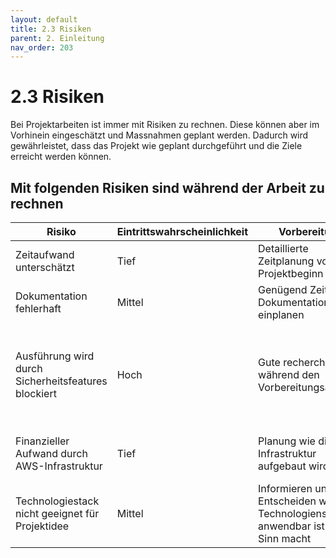 ```yaml
---
layout: default
title: 2.3 Risiken
parent: 2. Einleitung
nav_order: 203
---
```


# 2.3 Risiken

Bei Projektarbeiten ist immer mit Risiken zu rechnen. Diese können aber im Vorhinein eingeschätzt und Massnahmen geplant werden. Dadurch wird gewährleistet, dass das Projekt wie geplant durchgeführt und die Ziele erreicht werden können.

## Mit folgenden Risiken sind während der Arbeit zu rechnen

| **Risiko** | **Eintrittswahrscheinlichkeit** |**Vorbereitung** | **Lösung**|
| -------------- | ---------------------- | --------- | --------- |
| Zeitaufwand unterschätzt | Tief | Detaillierte Zeitplanung vor Projektbeginn | Mehr Ressourcen aufwenden |
| Dokumentation fehlerhaft| Mittel | Genügend Zeit für Dokumentation einplanen| Dokumentation gegenlesen lassen |
| Ausführung wird durch Sicherheitsfeatures blockiert | Hoch | Gute recherche während den Vorbereitungsarbeiten | Je nachdem wir hart APKs eingeschränkt werden, auf den neuesten Android Versionen, können wir einige Sicherheitsmassnahmen bewusst umgehen |
| Finanzieller Aufwand durch AWS-Infrastruktur| Tief | Planung wie die Infrastruktur aufgebaut wird | Free Tier Optionen wählen und mittels einem AWS Academy Programm arbeiten |
| Technologiestack nicht geeignet für Projektidee | Mittel | Informieren und Entscheiden welcher Technologienstack anwendbar ist und Sinn macht | Falls Probleme auftreten, auf kompatiblem Technologiestack wechseln |

